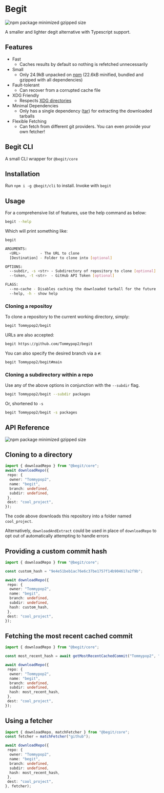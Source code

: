 # Begit

![npm package minimized gzipped size](https://img.shields.io/bundlejs/size/%40begit%2Fcore)

A smaller and lighter degit alternative with Typescript support.

## Features

- Fast
  - Caches results by default so nothing is refetched unnecessarily
- Small
  - Only 24.9kB unpacked on [npm](https://www.npmjs.com/package/@begit/core?activeTab=readme) (22.6kB minified, bundled and gzipped with all dependencies)
- Fault-tolerant
  - Can recover from a corrupted cache file
- XDG Friendly
  - Respects [XDG directories](https://specifications.freedesktop.org/basedir-spec/basedir-spec-latest.html)
- Minimal Dependencies
  - Only has a single dependency ([tar](https://www.npmjs.com/package/tar)) for extracting the downloaded tarballs
- Flexible Fetching
  - Can fetch from different git providers. You can even provide your own fetcher!

## Begit CLI

A small CLI wrapper for `@begit/core`

## Installation

Run `npm i -g @begit/cli` to install. Invoke with `begit`

## Usage

For a comprehensive list of features, use the help command as below:

```bash
begit --help
```

Which will print something like:

```bash
begit

ARGUMENTS:
  <URL>         - The URL to clone
  [Destination] - Folder to clone into [optional]

OPTIONS:
  --subdir, -s <str> - Subdirectory of repository to clone [optional]
  --token, -t <str>  - GitHub API Token [optional]

FLAGS:
  --no-cache - Disables caching the downloaded tarball for the future
  --help, -h - show help
```

### Cloning a repositoy

To clone a repository to the current working directory, simply:

```bash
begit Tommypop2/begit
```

URLs are also accepted:

```bash
begit https://github.com/Tommypop2/begit
```

You can also specify the desired branch via a `#`:

```bash
begit Tommypop2/begit#main
```

### Cloning a subdirectory within a repo

Use any of the above options in conjunction with the `--subdir` flag.

```bash
begit Tommypop2/begit --subdir packages
```

Or, shortened to `-s`

```bash
begit Tommypop2/begit -s packages
```

## API Reference

![npm package minimized gzipped size](https://img.shields.io/bundlejs/size/%40begit%2Fcore)

## Cloning to a directory

```ts
import { downloadRepo } from "@begit/core";
await downloadRepo({
 repo: {
  owner: "Tommypop2",
  name: "begit",
  branch: undefined,
  subdir: undefined,
 },
 dest: "cool_project",
});
```

The code above downloads this repository into a folder named `cool_project`.

Alternatively, `downloadAndExtract` could be used in place of `downloadRepo` to opt out of automatically attempting to handle errors

## Providing a custom commit hash

```ts
import { downloadRepo } from "@begit/core";

const custom_hash = "9e4e51beb1ac76e6c37be1757f14b904617a2f9b";

await downloadRepo({
 repo: {
  owner: "Tommypop2",
  name: "begit",
  branch: undefined,
  subdir: undefined,
  hash: custom_hash,
 },
 dest: "cool_project",
});
```

## Fetching the most recent cached commit

```ts
import { downloadRepo } from "@begit/core";

const most_recent_hash = await getMostRecentCachedCommit("Tommypop2", "begit"); // string | undefined

await downloadRepo({
 repo: {
  owner: "Tommypop2",
  name: "begit",
  branch: undefined,
  subdir: undefined,
  hash: most_recent_hash,
 },
 dest: "cool_project",
});
```

## Using a fetcher

```ts
import { downloadRepo, matchFetcher } from "@begit/core";
const fetcher = matchFetcher("github");

await downloadRepo({
 repo: {
  owner: "Tommypop2",
  name: "begit",
  branch: undefined,
  subdir: undefined,
  hash: most_recent_hash,
 },
 dest: "cool_project",
}, fetcher);
```

